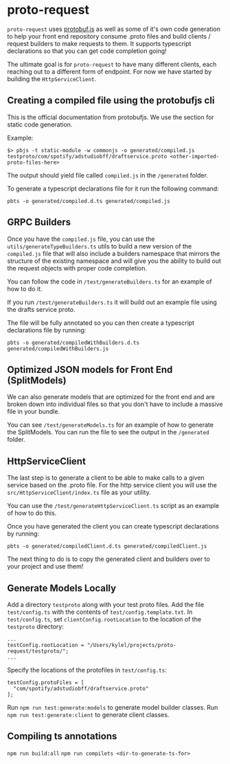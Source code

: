 # proto-request

`proto-request` uses [protobuf.js](https://github.com/protobufjs/protobuf.js) as well as some of it's own code generation to help your front end repository consume .proto files and build clients / request builders to make requests to them. It supports typescript declarations so that you can get code completion going!

The ultimate goal is for `proto-request` to have many different clients, each reaching out to a different form of endpoint. For now we have started by building the `HttpServiceClient`.

## Creating a compiled file using the protobufjs cli

This is the official documentation from protobufjs. We use the section for static code generation.

Example:

`$> pbjs -t static-module -w commonjs -o generated/compiled.js testproto/com/spotify/adstudiobff/draftservice.proto <other-imported-proto-files-here>`

The output should yield file called `compiled.js` in the `/generated` folder.

To generate a typescript declarations file for it run the following command:

`pbts -o generated/compiled.d.ts generated/compiled.js`

## GRPC Builders

Once you have the `compiled.js` file, you can use the `utils/generateTypeBuilders.ts` utils to build a new version of the `compiled.js` file that will also include a builders namespace that mirrors the structure of the existing namespace and will give you the ability to build out the request objects with proper code completion.

You can follow the code in `/test/generateBuilders.ts` for an example of how to do it.

If you run `/test/generateBuilders.ts` it will build out an example file using the drafts service proto.

The file will be fully annotated so you can then create a typescript declarations file by running:

`pbts -o generated/compiledWithBuilders.d.ts generated/compiledWithBuilders.js`

## Optimized JSON models for Front End (SplitModels)

We can also generate models that are optimized for the front end and are broken down into individual files so that you don't have to include a massive file in your bundle.

You can see `/test/generateModels.ts` for an example of how to generate the SplitModels. You can run the file to see the output in the `/generated` folder.

## HttpServiceClient

The last step is to generate a client to be able to make calls to a given service based on the .proto file. For the http service client you will use the `src/HttpServiceClient/index.ts` file as your utility.

You can use the `/test/generateHttpServiceClient.ts` script as an example of how to do this.

Once you have generated the client you can create typescript declarations by running:

`pbts -o generated/compiledClient.d.ts generated/compiledClient.js`

The next thing to do is to copy the generated client and builders over to your project and use them!

## Generate Models Locally

Add a directory `testproto` along with your test proto files. Add the file `test/config.ts` with the contents of `test/config.template.txt`. In `test/config.ts`, set `clientConfig.rootLocation` to the location of the `testproto` directory:

```
...
testConfig.rootLocation = "/Users/kylel/projects/proto-request/testproto/";
...
```

Specify the locations of the protofiles in `test/config.ts`:

```
testConfig.protoFiles = [
  "com/spotify/adstudiobff/draftservice.proto"
];
```

Run `npm run test:generate:models` to generate model builder classes.
Run `npm run test:generate:client` to generate client classes.

## Compiling ts annotations

`npm run build:all`
`npm run compilets <dir-to-generate-ts-for>`
